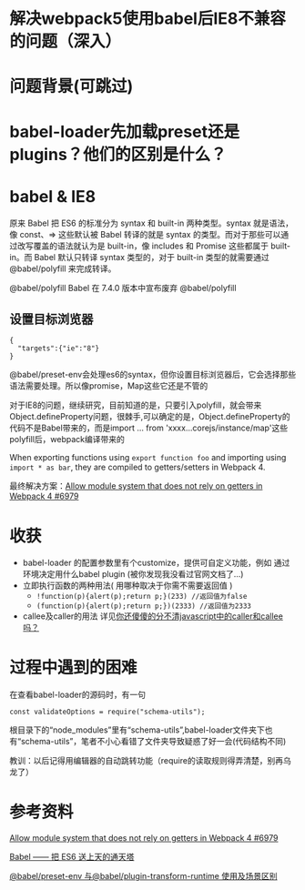 # 解决webpack5使用babel后IE8不兼容的问题（深入）

# 问题背景(可跳过)

# babel-loader先加载preset还是plugins？他们的区别是什么？


# babel & IE8
  原来 Babel 把 ES6 的标准分为 syntax 和 built-in 两种类型。syntax 就是语法，像 const、=> 这些默认被 Babel 转译的就是 syntax 的类型。而对于那些可以通过改写覆盖的语法就认为是 built-in，像 includes 和 Promise 这些都属于 built-in。而 Babel 默认只转译 syntax 类型的，对于 built-in 类型的就需要通过 @babel/polyfill 来完成转译。

  @babel/polyfill    Babel 在 7.4.0 版本中宣布废弃 @babel/polyfill 

## 设置目标浏览器


```
{
  "targets":{"ie":"8"}
}
```
@babel/preset-env会处理es6的syntax，但你设置目标浏览器后，它会选择那些语法需要处理。所以像promise，Map这些它还是不管的


  对于IE8的问题，继续研究，目前知道的是，只要引入polyfill，就会带来Object.defineProperty问题，很棘手,可以确定的是，Object.defineProperty的代码不是Babel带来的，而是import ... from 'xxxx...corejs/instance/map'这些polyfill后，webpack编译带来的

  When exporting functions using ```export function foo``` and importing using ```import * as bar```, they are compiled to getters/setters in Webpack 4.
  
  最终解决方案：[Allow module system that does not rely on getters in Webpack 4 #6979](https://github.com/webpack/webpack/issues/6979)

# 收获
- babel-loader 的配置参数里有个customize，提供可自定义功能，例如 通过环境决定用什么babel plugin (被你发现我没看过官网文档了...)
- 立即执行函数的两种用法( 用哪种取决于你需不需要返回值 )
  - ```!function(p){alert(p);return p;}(233) //返回值为false```
  - ```(function(p){alert(p);return p;})(2333) //返回值为2333```
- callee及caller的用法  详见[你还傻傻的分不清javascript中的caller和callee吗？](https://juejin.im/post/6844904150778511373)

# 过程中遇到的困难
在查看babel-loader的源码时，有一句

```
const validateOptions = require("schema-utils");
```

  根目录下的“node_modules”里有“schema-utils”,babel-loader文件夹下也有“schema-utils”，笔者不小心看错了文件夹导致疑惑了好一会(代码结构不同)

  教训：以后记得用编辑器的自动跳转功能（require的读取规则得弄清楚，别再乌龙了）

# 参考资料
[Allow module system that does not rely on getters in Webpack 4 #6979](https://github.com/webpack/webpack/issues/6979)

[Babel —— 把 ES6 送上天的通天塔](https://www.cnblogs.com/vivotech/p/13330393.html)

[@babel/preset-env 与@babel/plugin-transform-runtime 使用及场景区别](https://segmentfault.com/a/1190000021188054)